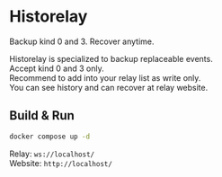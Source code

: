 # Historelay

Backup kind 0 and 3. Recover anytime.

Historelay is specialized to backup replaceable events.  
Accept kind 0 and 3 only.  
Recommend to add into your relay list as write only.  
You can see history and can recover at relay website.

## Build & Run

```bash
docker compose up -d
```

Relay: `ws://localhost/`  
Website: `http://localhost/`
